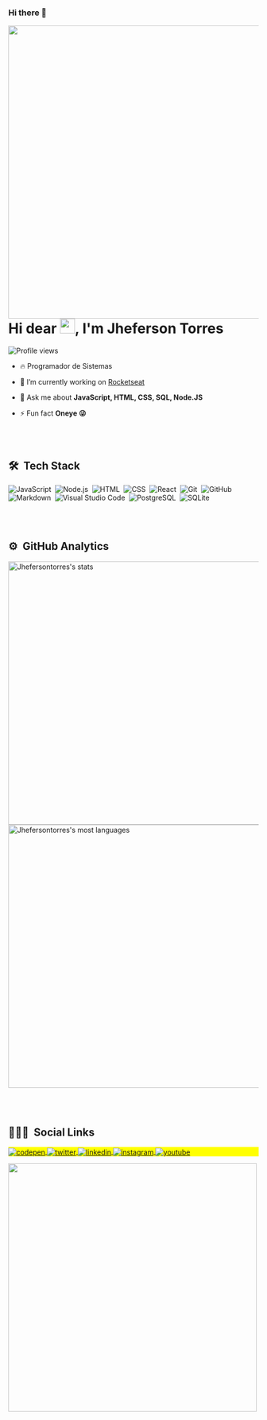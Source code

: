 ### Hi there 👋



<img align="right" height="590em" src="https://raw.githubusercontent.com/gist/Jhefersontorres/618ef18e3bbb7cdfd200f3a4fc1aabc6/raw/201d47c76006c99fe0dc55ea92e76bdca5537f08/githubcard.svg"/>
<h1 align="left">Hi dear <img src="https://raw.githubusercontent.com/kaueMarques/kaueMarques/master/hi.gif" width="30px">, I'm Jheferson Torres</h1>
<p align="left"> <img src="https://komarev.com/ghpvc/?username=Jhefersontorres&color=yellow" alt="Profile views" /> </p>

- 🔥 Programador de Sistemas

- 🔭 I’m currently working on [Rocketseat](https://github.com/Jhefersontorres)



- 💬 Ask me about **JavaScript, HTML, CSS, SQL, Node.JS**

- ⚡ Fun fact **Oneye 😜**

<br><br>

## 🛠 &nbsp;Tech Stack

![JavaScript](https://img.shields.io/badge/-JavaScript-05122A?style=flat&logo=javascript)&nbsp;
![Node.js](https://img.shields.io/badge/-Node.js-05122A?style=flat&logo=node.js)&nbsp;
![HTML](https://img.shields.io/badge/-HTML-05122A?style=flat&logo=HTML5)&nbsp;
![CSS](https://img.shields.io/badge/-CSS-05122A?style=flat&logo=CSS3&logoColor=1572B6)&nbsp;
![React](https://img.shields.io/badge/-React-05122A?style=flat&logo=react)&nbsp;
![Git](https://img.shields.io/badge/-Git-05122A?style=flat&logo=git)&nbsp;
![GitHub](https://img.shields.io/badge/-GitHub-05122A?style=flat&logo=github)&nbsp;
![Markdown](https://img.shields.io/badge/-Markdown-05122A?style=flat&logo=markdown)&nbsp;
![Visual Studio Code](https://img.shields.io/badge/-Visual%20Studio%20Code-05122A?style=flat&logo=visual-studio-code&logoColor=007ACC)&nbsp;
![PostgreSQL](https://img.shields.io/badge/-PostgreSQL-05122A?style=flat&logo=postgresql)&nbsp;
![SQLite](https://img.shields.io/badge/-SQLite-05122A?style=flat&logo=sqlite)&nbsp;

<br><br>

## ⚙️ &nbsp;GitHub Analytics

<p align="left">
<img width="530em" src="https://github-readme-stats.vercel.app/api?username=Jhefersontorres&show_icons=true&theme=vision-friendly-dark" alt="Jhefersontorres's stats"/>
<img width="530em" src="https://github-readme-stats.vercel.app/api/top-langs/?username=Jhefersontorres&layout=compact&theme=vision-friendly-dark" alt="Jhefersontorres's most languages"/>
</p>

<br><br>

## 👨🏽‍🦲 &nbsp;Social Links

<p align="left" style="background:yellow">
<a href="https://codepen.io/Jhefersontorres" target="_blank">
  <img align="center" src="https://img.shields.io/badge/-Jhefersontorres-05122A?style=flat&logo=codepen" alt="codepen"/>
</a>
<a href="https://twitter.com/Jhefersontorres" target="_blank">
  <img align="center" src="https://img.shields.io/badge/-Jhefersontorres-05122A?style=flat&logo=twitter" alt="twitter"/>  
</a>
<a href="https://linkedin.com/in/Jhefersontorres" target="_blank">
  <img align="center" src="https://img.shields.io/badge/-Jhefersontorres-05122A?style=flat&logo=linkedin" alt="linkedin"/>
</a>
<a href="https://instagram.com/Jhefersontorres" target="_blank">
 <img align="center" src="https://img.shields.io/badge/-Jhefersontorres-05122A?style=flat&logo=instagram" alt="instagram"/>
</a>
<a href="https://youtube.com/Jhefersontorres" target="_blank">
 <img align="center" src="https://img.shields.io/badge/-Jhefersontorres-05122A?style=flat&logo=youtube" alt="youtube"/>
</a>
</p>

<img width="500em" src="https://github-readme-twitter-gazf.vercel.app/api?id=Jhefersontorres&layout=wide&show_reply=off&show_retweet=off" />


<!--
**Jhefersontorres/Jhefersontorres** is a ✨ _special_ ✨ repository because its `README.md` (this file) appears on your GitHub profile.

Here are some ideas to get you started:

- 🔭 I’m currently working on ...
- 🌱 I’m currently learning ...
- 👯 I’m looking to collaborate on ...
- 🤔 I’m looking for help with ...
- 💬 Ask me about ...
- 📫 How to reach me: ...
- 😄 Pronouns: ...
- ⚡ Fun fact: ...
-->
